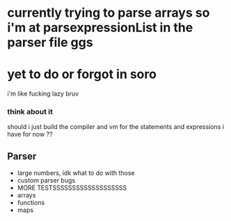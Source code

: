 # currently trying to parse arrays so i'm at parsexpressionList in the parser file ggs

# yet to do or forgot in soro

i'm like fucking lazy bruv

### think about it

should i just build the compiler and vm for the statements and expressions i have for now ??

## Parser
- large numbers, idk what to do with those
- custom parser bugs
- MORE TESTSSSSSSSSSSSSSSSSSSS
- arrays
- functions
- maps

